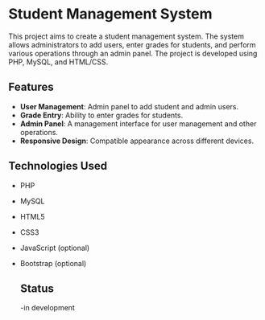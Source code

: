 # Student Management System

This project aims to create a student management system. The system allows administrators to add users, enter grades for students, and perform various operations through an admin panel. The project is developed using PHP, MySQL, and HTML/CSS.

## Features

- **User Management**: Admin panel to add student and admin users.
- **Grade Entry**: Ability to enter grades for students.
- **Admin Panel**: A management interface for user management and other operations.
- **Responsive Design**: Compatible appearance across different devices.

## Technologies Used

- PHP
- MySQL
- HTML5
- CSS3
- JavaScript (optional)
- Bootstrap (optional)

  ## Status

  -in development
